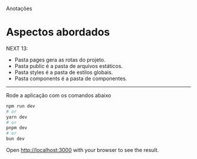 Anotações

# Aspectos abordados

NEXT 13:

- Pasta pages gera as rotas do projeto.
- Pasta public é a pasta de arquivos estáticos.
- Pasta styles é a pasta de estilos globais.
- Pasta components é a pasta de componentes.





------------------------------------------
Rode a aplicação com os comandos abaixo

```bash
npm run dev
# or
yarn dev
# or
pnpm dev
# or
bun dev
```

Open [http://localhost:3000](http://localhost:3000) with your browser to see the result.

